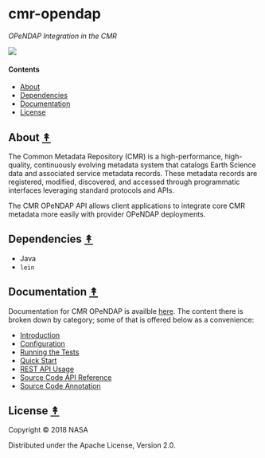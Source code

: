 # cmr-opendap

*OPeNDAP Integration in the CMR*

[![][logo]][logo]


#### Contents

* [About](#about-)
* [Dependencies](#dependencies-)
* [Documentation](#documentation-)
* [License](#license-)


## About [&#x219F;](#contents)

The Common Metadata Repository (CMR) is a high-performance, high-quality,
continuously evolving metadata system that catalogs Earth Science data and
associated service metadata records. These metadata records are registered,
modified, discovered, and accessed through programmatic interfaces leveraging
standard protocols and APIs.

The CMR OPeNDAP API allows client applications to integrate core CMR metadata
more easily with provider OPeNDAP deployments.


## Dependencies [&#x219F;](#contents)

* Java
* `lein`


## Documentation [&#x219F;](#contents)

Documentation for CMR OPeNDAP is availble
[here](https://cmr.sit.earthdata.nasa.gov/opendap/docs). The content there
is broken down by category; some of that is offered below as a convenience:

* [Introduction](https://cmr.sit.earthdata.nasa.gov/opendap/docs/reference/0000-intro.html)
* [Configuration](https://cmr.sit.earthdata.nasa.gov/opendap/docs/reference/0500-configuration.html)
* [Running the Tests](https://cmr.sit.earthdata.nasa.gov/opendap/docs/reference/0750-tests.html)
* [Quick Start](https://cmr.sit.earthdata.nasa.gov/opendap/docs/reference/1000-quick-start.html)
* [REST API Usage](https://cmr.sit.earthdata.nasa.gov/opendap/docs/reference/2000-usage.html)
* [Source Code API Reference](https://cmr.sit.earthdata.nasa.gov/opendap/docs/reference/index.html)
* [Source Code Annotation](https://cmr.sit.earthdata.nasa.gov/opendap/docs/marginalia/index.html)


## License [&#x219F;](#contents)

Copyright © 2018 NASA

Distributed under the Apache License, Version 2.0.


<!-- Named page links below: /-->

[logo]: https://avatars2.githubusercontent.com/u/32934967?s=200&v=4
